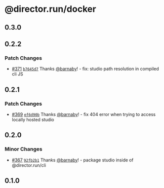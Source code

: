 # @director.run/docker

## 0.3.0

## 0.2.2

### Patch Changes

- [#371](https://github.com/director-run/director/pull/371) [`b7645d7`](https://github.com/director-run/director/commit/b7645d7588df323ef8230363d50e81297b9743d5) Thanks [@barnaby](https://github.com/barnaby)! - fix: studio path resolution in compiled cli JS

## 0.2.1

### Patch Changes

- [#369](https://github.com/director-run/director/pull/369) [`ef6d90b`](https://github.com/director-run/director/commit/ef6d90b603b89637cd2805a23e41b2420fe126d5) Thanks [@barnaby](https://github.com/barnaby)! - fix 404 error when trying to access locally hosted studio

## 0.2.0

### Minor Changes

- [#367](https://github.com/director-run/director/pull/367) [`92fb2b1`](https://github.com/director-run/director/commit/92fb2b142a68264a84ea720cda8b62a6981b34ff) Thanks [@barnaby](https://github.com/barnaby)! - package studio inside of @director.run/cli

## 0.1.0

